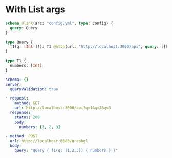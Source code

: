 # With List args

```graphql @config
schema @link(src: "config.yml", type: Config) {
  query: Query
}

type Query {
  f1(q: [Int!]!): T1 @http(url: "http://localhost:3000/api", query: [{key: "q", value: "{{.args.q}}"}])
}

type T1 {
  numbers: [Int]
}
```

```yml @file:config.yml
schema: {}
server:
  queryValidation: true
```

```yml @mock
- request:
    method: GET
    url: http://localhost:3000/api?q=1&q=2&q=3
  response:
    status: 200
    body:
      numbers: [1, 2, 3]
```

```yml @test
- method: POST
  url: http://localhost:8080/graphql
  body:
    query: "query { f1(q: [1,2,3]) { numbers } }"
```
